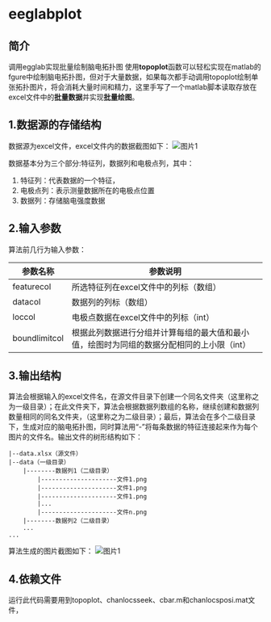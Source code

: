 # eeglabplot

## 简介
调用egglab实现批量绘制脑电拓扑图
使用**topoplot**函数可以轻松实现在matlab的fgure中绘制脑电拓扑图，但对于大量数据，如果每次都手动调用topoplot绘制单张拓扑图片，将会消耗大量时间和精力，这里手写了一个matlab脚本读取存放在excel文件中的**批量数据**并实现**批量绘图**。
## 1.数据源的存储结构
数据源为excel文件，excel文件内的数据截图如下：
![图片1](https://github.com/energy-100/eeglabplot/tree/master/image/20200102172432424.png)
<br/>

数据基本分为三个部分:特征列，数据列和电极点列，其中：<br/>

1. 特征列：代表数据的一个特征，<br/>
2. 电极点列：表示测量数据所在的电极点位置<br/>
3. 数据列：存储脑电强度数据<br/>


## 2.输入参数
算法前几行为输入参数：<br/>

|参数名称|参数说明  |
|--|--|
| featurecol | 所选特征列在excel文件中的列标（数组） |
| datacol | 数据列的列标（数组） |
| loccol | 电极点数据在excel文件中的列标（int） |
| boundlimitcol | 根据此列数据进行分组并计算每组的最大值和最小值，绘图时为同组的数据分配相同的上小限（int） |

## 3.输出结构
算法会根据输入的excel文件名，在源文件目录下创建一个同名文件夹（这里称之为一级目录）；在此文件夹下，算法会根据数据列数组的名称，继续创建和数据列数量相同的同名文件夹，（这里称之为二级目录）；最后，算法会在多个二级目录下，生成对应的脑电拓扑图，同时算法用“-”将每条数据的特征连接起来作为每个图片的文件名。输出文件的树形结构如下：

	|--data.xlsx（源文件）
	|--data（一级目录）
		|--------数据列1（二级目录）
			|---------------------文件1.png
			|---------------------文件1.png
			|---------------------文件1.png
			|...
			|---------------------文件n.png
		|--------数据列2（二级目录）
		...
	...	

算法生成的图片截图如下：
![图片1](https://github.com/energy-100/eeglabplot/tree/master/image/20200102172240655.png)<br/>
## 4.依赖文件
运行此代码需要用到topoplot、chanlocsseek、cbar.m和chanlocsposi.mat文件，